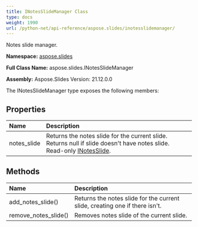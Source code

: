 ```yaml
---
title: INotesSlideManager Class
type: docs
weight: 1990
url: /python-net/api-reference/aspose.slides/inotesslidemanager/
---
```


Notes slide manager.

**Namespace:** [aspose.slides](/slides/python-net/api-reference/aspose.slides/)

**Full Class Name:** aspose.slides.INotesSlideManager

**Assembly:**  Aspose.Slides Version: 21.12.0.0

The INotesSlideManager type exposes the following members:
## **Properties**
|**Name**|**Description**|
| :- | :- |
|notes_slide|Returns the notes slide for the current slide. Returns null if slide doesn't have notes slide.<br/>            Read-only [INotesSlide](/python-net/api-reference/aspose.slides/inotesslide/).|
## **Methods**
|**Name**|**Description**|
| :- | :- |
|add_notes_slide()|Returns the notes slide for the current slide, creating one if there isn't.|
|remove_notes_slide()|Removes notes slide of the current slide.|
